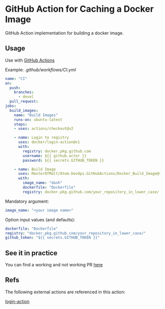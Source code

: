 # GitHub Action for Caching a Docker Image

GitHub Action implementation for building a docker image.

## Usage

Use with [GitHub Actions](https://github.com/features/actions)

Example: _.github/workflows/CI.yml_

```yaml
name: "CI"
on:
  push:
    branches:
      - devel
  pull_request:
jobs:
  build_images:
    name: "Build Images"
    runs-on: ubuntu-latest
    steps:
    - uses: actions/checkout@v2

    - name: Login to registry
      uses: docker/login-action@v1
      with:
        registry: docker.pkg.github.com
        username: ${{ github.actor }}
        password: ${{ secrets.GITHUB_TOKEN }}

    - name: Build Image
      uses: MasterOfMalt/Atom.DevOps.GitHubActions/Docker_Build_Image@v1
      with:
        image_name: "dash"
        dockerfile: "Dockerfile"
        registry: docker.pkg.github.com/your_repository_in_lower_case/
```

Mandatory argument:

```yaml
image_name: "<your image name>"
```

Option input values (and defaults):

```yaml
dockerfile: "Dockerfile"
registry: "docker.pkg.github.com/your_repository_in_lower_case/"
github_token: "${{ secrets.GITHUB_TOKEN }}"
```

## See it in practice

You can find a working and not working PR [here](https://github.com/MasterOfMalt/Atom.StatusDashboard/pulls)

## Refs

The following external actions are referenced in this action:

[login-action](https://github.com/docker/login-action)
